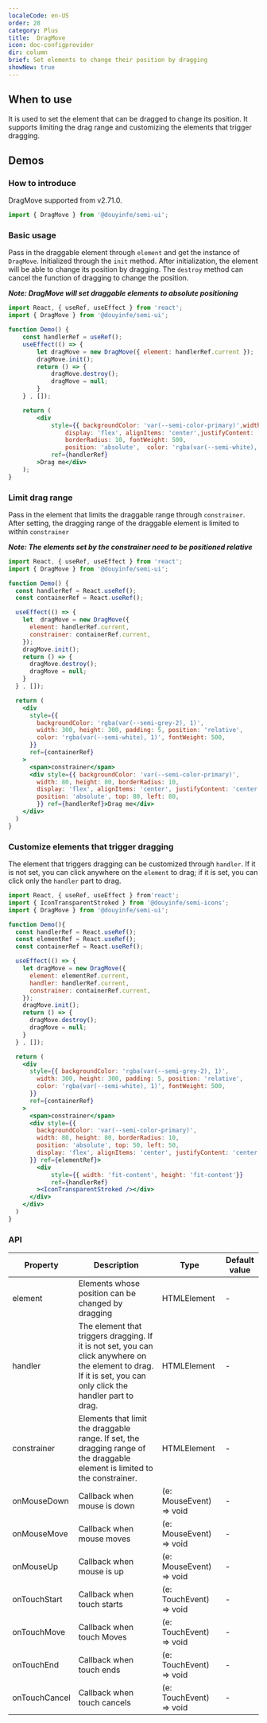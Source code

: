 ```yaml
---
localeCode: en-US
order: 28
category: Plus
title:  DragMove
icon: doc-configprovider
dir: column
brief: Set elements to change their position by dragging
showNew: true
---
```


## When to use

It is used to set the element that can be dragged to change its position. It supports limiting the drag range and customizing the elements that trigger dragging.

## Demos

### How to introduce

DragMove supported from v2.71.0.

```jsx
import { DragMove } from '@douyinfe/semi-ui';
```

### Basic usage

Pass in the draggable element through `element` and get the instance of `DragMove`. Initialized through the `init` method. After initialization, the element will be able to change its position by dragging. The `destroy` method can cancel the function of dragging to change the position.

***Note: DragMove will set draggable elements to absolute positioning***

```jsx live=true
import React, { useRef, useEffect } from 'react';
import { DragMove } from '@douyinfe/semi-ui';

function Demo() {
    const handlerRef = useRef();
    useEffect(() => {
        let dragMove = new DragMove({ element: handlerRef.current });
        dragMove.init();
        return () => {
            dragMove.destroy();
            dragMove = null;
        }
    } , []);

    return (
        <div 
            style={{ backgroundColor: 'var(--semi-color-primary)',width: 80, height: 80, 
                display: 'flex', alignItems: 'center',justifyContent: 'center', 
                borderRadius: 10, fontWeight: 500,
                position: 'absolute',  color: 'rgba(var(--semi-white), 1)'}} 
            ref={handlerRef}
        >Drag me</div>
    );
}

```

### Limit drag range

Pass in the element that limits the draggable range through `constrainer`. After setting, the dragging range of the draggable element is limited to within `constrainer`

***Note: The elements set by the constrainer need to be positioned relative***

```jsx live=true
import React, { useRef, useEffect } from 'react';
import { DragMove } from '@douyinfe/semi-ui';

function Demo() {
  const handlerRef = React.useRef();
  const containerRef = React.useRef();

  useEffect(() => {
    let  dragMove = new DragMove({ 
      element: handlerRef.current,
      constrainer: containerRef.current,
    });
    dragMove.init();
    return () => {
      dragMove.destroy();
      dragMove = null;
    }
  } , []);

  return (
    <div 
      style={{ 
        backgroundColor: 'rgba(var(--semi-grey-2), 1)', 
        width: 300, height: 300, padding: 5, position: 'relative', 
        color: 'rgba(var(--semi-white), 1)', fontWeight: 500,
      }} 
      ref={containerRef}
    >
      <span>constrainer</span>
      <div style={{ backgroundColor: 'var(--semi-color-primary)', 
        width: 80, height: 80, borderRadius: 10,
        display: 'flex', alignItems: 'center', justifyContent: 'center',
        position: 'absolute', top: 80, left: 80,
        }} ref={handlerRef}>Drag me</div>
    </div>
  )
}
```

### Customize elements that trigger dragging

The element that triggers dragging can be customized through `handler`. If it is not set, you can click anywhere on the `element` to drag; if it is set, you can click only the `handler` part to drag.

```jsx live=true
import React, { useRef, useEffect } from'react';
import { IconTransparentStroked } from '@douyinfe/semi-icons';
import { DragMove } from '@douyinfe/semi-ui';

function Demo(){
  const handlerRef = React.useRef();
  const elementRef = React.useRef();
  const containerRef = React.useRef();

  useEffect(() => {
    let dragMove = new DragMove({
      element: elementRef.current,
      handler: handlerRef.current,
      constrainer: containerRef.current,
    });
    dragMove.init();
    return () => {
      dragMove.destroy();
      dragMove = null;
    }
  } , []);

  return (
    <div 
      style={{ backgroundColor: 'rgba(var(--semi-grey-2), 1)', 
        width: 300, height: 300, padding: 5, position: 'relative', 
        color: 'rgba(var(--semi-white), 1)', fontWeight: 500,
      }} 
      ref={containerRef}
    >
      <span>constrainer</span>
      <div style={{ 
        backgroundColor: 'var(--semi-color-primary)', 
        width: 80, height: 80, borderRadius: 10,
        position: 'absolute', top: 50, left: 50,
        display: 'flex', alignItems: 'center', justifyContent: 'center',
      }} ref={elementRef}>
        <div 
            style={{ width: 'fit-content', height: 'fit-content'}} 
            ref={handlerRef}
        ><IconTransparentStroked /></div>
      </div>
    </div>
  )
}
```


### API

| Property | Description | Type | Default value |
| --- | --- | --- | ----- |
| element| Elements whose position can be changed by dragging | HTMLElement | - |
| handler | The element that triggers dragging. If it is not set, you can click anywhere on the element to drag. If it is set, you can only click the handler part to drag. | HTMLElement | - |
|constrainer | Elements that limit the draggable range. If set, the dragging range of the draggable element is limited to the constrainer. | HTMLElement | - |
| onMouseDown | Callback when mouse is down | (e: MouseEvent) => void | - |
| onMouseMove | Callback when mouse moves | (e: MouseEvent) => void | - |
| onMouseUp | Callback when mouse is up | (e: MouseEvent) => void | - |
| onTouchStart | Callback when touch starts | (e: TouchEvent) => void | - |
| onTouchMove | Callback when touch Moves | (e: TouchEvent) => void | - |
| onTouchEnd | Callback when touch ends | (e: TouchEvent) => void | - |
| onTouchCancel | Callback when touch cancels | (e: TouchEvent) => void | - |


